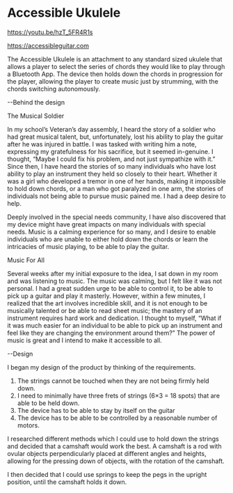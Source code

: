 # Accessible Ukulele

https://youtu.be/hzT_5FR4R1s

https://accessibleguitar.com


The Accessible Ukulele is an attachment to any standard sized ukulele that allows a player to select the series of chords they would like to play through a Bluetooth App. The device then holds down the chords in progression for the player, allowing the player to create music just by strumming, with the chords switching autonomously. 


--Behind the design

The Musical Soldier

In my school’s Veteran’s day assembly, I heard the story of a soldier who had great musical talent, but, unfortunately, lost his ability to play the guitar after he was injured in battle. I was tasked with writing him a note, expressing my gratefulness for his sacrifice, but it seemed in-genuine. I thought, “Maybe I could fix his problem, and not just sympathize with it.” Since then, I have heard the stories of so many individuals who have lost ability to play an instrument they held so closely to their heart. Whether it was a girl who developed a tremor in one of her hands, making it impossible to hold down chords, or a man who got paralyzed in one arm, the stories of individuals not being able to pursue music pained me. I had a deep desire to help.

Deeply involved in the special needs community, I have also discovered that my device might have great impacts on many individuals with special needs. Music is a calming experience for so many, and I desire to enable individuals who are unable to either hold down the chords or learn the intricacies of music playing, to be able to play the guitar.

Music For All

Several weeks after my initial exposure to the idea, I sat down in my room and was listening to music. The music was calming, but I felt like it was not personal. I had a great sudden urge to be able to control it, to be able to pick up a guitar and play it masterly. However, within a few minutes, I realized that the art involves incredible skill, and it is not enough to be musically talented or be able to read sheet music; the mastery of an instrument requires hard work and dedication. I thought to myself, “What if it was much easier for an individual to be able to pick up an instrument and feel like they are changing the environment around them?” The power of music is great and I intend to make it accessible to all.

--Design

I began my design of the product by thinking of the requirements.

1) The strings cannot be touched when they are not being firmly held down.
2) I need to minimally have three frets of strings (6×3 = 18 spots) that are able to be held down.
3) The device has to be able to stay by itself on the guitar
4) The device has to be able to be controlled by a reasonable number of motors.

I researched different methods which I could use to hold down the strings and decided that a camshaft would work the best. A camshaft is a rod with ovular objects perpendicularly placed at different angles and heights, allowing for the pressing down of objects, with the rotation of the camshaft.

I then decided that I could use springs to keep the pegs in the upright position, until the camshaft holds it down.
